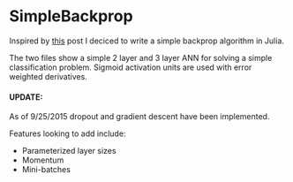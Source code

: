 # SimpleBackprop
Inspired by [this]( http://iamtrask.github.io/2015/07/12/basic-python-network/ ) post I deciced to write a simple backprop algorithm in Julia. 

The two files show a simple 2 layer and 3 layer ANN for solving a simple classification problem. Sigmoid activation units are used with error weighted derivatives.

#### UPDATE: 
As of 9/25/2015 dropout and gradient descent have been implemented.

Features looking to add include:
- Parameterized layer sizes 
- Momentum
- Mini-batches
